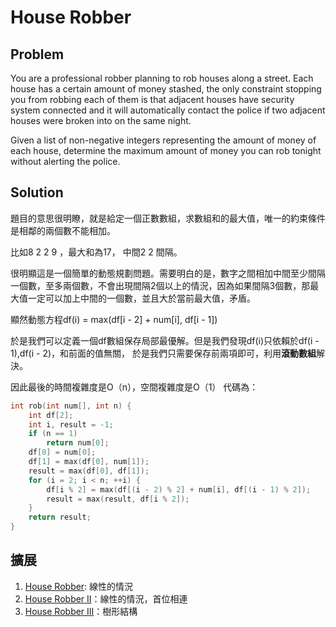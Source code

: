 # House Robber

## Problem
You are a professional robber planning to rob houses along a street. Each house has a certain amount of money stashed, the only constraint stopping you from robbing each of them is that adjacent houses have security system connected and it will automatically contact the police if two adjacent houses were broken into on the same night.

Given a list of non-negative integers representing the amount of money of each house, determine the maximum amount of money you can rob tonight without alerting the police.

## Solution
題目的意思很明瞭，就是給定一個正數數組，求數組和的最大值，唯一的約束條件是相鄰的兩個數不能相加。

比如8 2 2 9 ，最大和為17， 中間2 2 間隔。

很明顯這是一個簡單的動態規劃問題。需要明白的是，數字之間相加中間至少間隔一個數，至多兩個數，不會出現間隔2個以上的情況，因為如果間隔3個數，那最大值一定可以加上中間的一個數，並且大於當前最大值，矛盾。

顯然動態方程df(i) = max(df[i - 2] + num[i], df[i - 1])

於是我們可以定義一個df數組保存局部最優解。但是我們發現df(i)只依賴於df(i - 1),df(i - 2)，和前面的值無關，
於是我們只需要保存前兩項即可，利用**滾動數組**解決。

因此最後的時間複雜度是O（n），空間複雜度是O（1）
代碼為：
```c
int rob(int num[], int n) {
	int df[2];
	int i, result = -1;
	if (n == 1)
		return num[0];
	df[0] = num[0];
	df[1] = max(df[0], num[1]);
	result = max(df[0], df[1]);
	for (i = 2; i < n; ++i) {
		df[i % 2] = max(df[(i - 2) % 2] + num[i], df[(i - 1) % 2]);
		result = max(result, df[i % 2]);
	}
	return result;
}
```

## 擴展

1. [House Robber](../HouseRobber): 線性的情況
2. [House Robber II](../HouseRobberII)：線性的情況，首位相連
3. [House Robber III](../HouseRobberIII)：樹形結構
